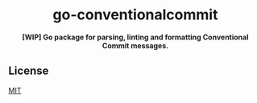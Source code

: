 <h1 align="center">
  go-conventionalcommit
</h1>

<p align="center">
  <strong>
    [WIP] Go package for parsing, linting and formatting Conventional Commit
    messages.
  </strong>
</p>

## License

[MIT](https://github.com/romdo/go-conventionalcommit/blob/main/LICENSE)

